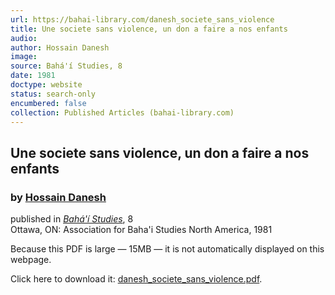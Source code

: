 ```yaml
---
url: https://bahai-library.com/danesh_societe_sans_violence
title: Une societe sans violence, un don a faire a nos enfants
audio: 
author: Hossain Danesh
image: 
source: Bahá'í Studies, 8
date: 1981
doctype: website
status: search-only
encumbered: false
collection: Published Articles (bahai-library.com)
---
```



## Une societe sans violence, un don a faire a nos enfants

### by [Hossain Danesh](https://bahai-library.com/author/Hossain+Danesh)

published in [_Bahá'í Studies_](https://bahai-library.com/series/BS), 8  
Ottawa, ON: Association for Baha'i Studies North America, 1981


Because this PDF is large — 15MB — it is not automatically displayed on this webpage.  
  
Click here to download it: [danesh\_societe\_sans_violence.pdf](https://bahai-library.com/pdf/d/danesh_societe_sans_violence.pdf).
